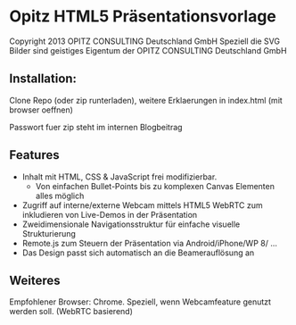 Opitz HTML5 Präsentationsvorlage
================================

Copyright 2013 OPITZ CONSULTING Deutschland GmbH
Speziell die SVG Bilder sind geistiges Eigentum der OPITZ CONSULTING Deutschland GmbH


Installation:
-----------
Clone Repo (oder zip runterladen), weitere Erklaerungen in index.html (mit browser oeffnen)

Passwort fuer zip steht im internen Blogbeitrag 

Features
-------------------------

* Inhalt mit HTML, CSS & JavaScript frei modifizierbar. 
	* Von einfachen Bullet-Points bis zu komplexen Canvas Elementen alles möglich
* Zugriff auf interne/externe Webcam mittels HTML5 WebRTC zum inkludieren von Live-Demos in der Präsentation
* Zweidimensionale Navigationsstruktur für einfache visuelle Strukturierung
* Remote.js zum Steuern der Präsentation via Android/iPhone/WP 8/ ...
* Das Design passt sich automatisch an die Beamerauflösung an


Weiteres
-------------------------
Empfohlener Browser: Chrome. Speziell, wenn Webcamfeature genutzt werden soll. (WebRTC basierend)
